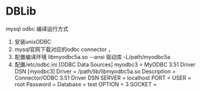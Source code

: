 # DBLib

mysql  odbc 编译运行方式
   1. 安装unixODBC    
   2. mysql官网下载对应的odbc connector ，
   3. 配置编译环境  libmyodbc5a.so  --ansi 驱动库
       -L/path/myodbc5a
   4. 配置/etc/odbc.ini
	[ODBC Data Sources]
		myodbc3     = MyODBC 3.51 Driver DSN
	[myodbc3]
		Driver       = /path/lib/libmyodbc5a.so
		Description  = Connector/ODBC 3.51 Driver DSN
		SERVER       = localhost
		PORT         =
		USER         = root
		Password     =
		Database     = test
		OPTION       = 3
		SOCKET       =	

		
		      
   